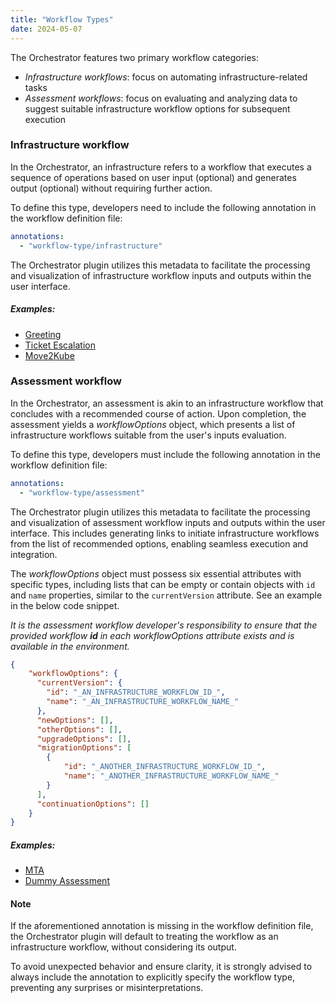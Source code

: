 ```yaml
---
title: "Workflow Types"
date: 2024-05-07
---
```


The Orchestrator features two primary workflow categories:
- *Infrastructure workflows*: focus on automating infrastructure-related tasks
- *Assessment workflows*: focus on evaluating and analyzing data to suggest suitable infrastructure workflow options for subsequent execution

### Infrastructure workflow
In the Orchestrator, an infrastructure refers to a workflow that executes a sequence of operations based on user input (optional) and generates output (optional) without requiring further action.

To define this type, developers need to include the following annotation in the workflow definition file:

```yaml
annotations:
  - "workflow-type/infrastructure"
```

The Orchestrator plugin utilizes this metadata to facilitate the processing and visualization of infrastructure workflow inputs and outputs within the user interface.

##### Examples:
- [Greeting](https://github.com/parodos-dev/serverless-workflows/blob/v1.3.x/greeting/greeting.sw.yaml)
- [Ticket Escalation](https://github.com/parodos-dev/serverless-workflows/blob/v1.3.x/escalation/ticketEscalation.sw.yaml)
- [Move2Kube](https://github.com/parodos-dev/serverless-workflows/blob/v1.3.x/move2kube/m2k.sw.yml)


### Assessment workflow
In the Orchestrator, an assessment is akin to an infrastructure workflow that concludes with a recommended course of action.
Upon completion, the assessment yields a *workflowOptions* object, which presents a list of infrastructure workflows suitable from the user's inputs evaluation.

To define this type, developers must include the following annotation in the workflow definition file:

```yaml
annotations:
  - "workflow-type/assessment"
```

The Orchestrator plugin utilizes this metadata to facilitate the processing and visualization of assessment workflow inputs and outputs within the user interface.
This includes generating links to initiate infrastructure workflows from the list of recommended options, enabling seamless execution and integration.

The *workflowOptions* object must possess six essential attributes with specific types, including lists that can be empty or contain objects with `id` and `name` properties, similar to the `currentVersion` attribute. See an example in the below code snippet.

*It is the assessment workflow developer's responsibility to ensure that the provided workflow **id** in each workflowOptions attribute exists and is available in the environment.*

```json
{
    "workflowOptions": {
      "currentVersion": {
        "id": "_AN_INFRASTRUCTURE_WORKFLOW_ID_",
        "name": "_AN_INFRASTRUCTURE_WORKFLOW_NAME_"
      },
      "newOptions": [],
      "otherOptions": [],
      "upgradeOptions": [],
      "migrationOptions": [
        {
            "id": "_ANOTHER_INFRASTRUCTURE_WORKFLOW_ID_",
            "name": "_ANOTHER_INFRASTRUCTURE_WORKFLOW_NAME_"
        }
      ],
      "continuationOptions": []
    }
}
```

##### Examples:
- [MTA](https://github.com/parodos-dev/serverless-workflows/blob/v1.3.x/mta/mta.sw.yaml)
- [Dummy Assessment](https://github.com/parodos-dev/serverless-workflow-examples/tree/main/assessment)

#### Note
If the aforementioned annotation is missing in the workflow definition file, the Orchestrator plugin will default to treating the workflow as an infrastructure workflow, without considering its output.

To avoid unexpected behavior and ensure clarity, it is strongly advised to always include the annotation to explicitly specify the workflow type, preventing any surprises or misinterpretations.

